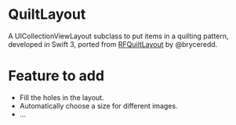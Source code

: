 # QuiltLayout
A UICollectionViewLayout subclass to put items in a quilting pattern, developed in Swift 3, ported from [RFQuiltLayout](https://github.com/bryceredd/RFQuiltLayout) by @bryceredd.

# Feature to add
* Fill the holes in the layout.
* Automatically choose a size for different images.
* ...
